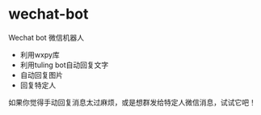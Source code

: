 # wechat-bot
Wechat bot 微信机器人

- 利用wxpy库
- 利用tuling bot自动回复文字
- 自动回复图片
- 回复特定人

如果你觉得手动回复消息太过麻烦，或是想群发给特定人微信消息，试试它吧！
